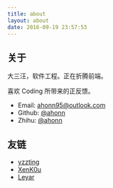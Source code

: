 ```yaml
---
title: about
layout: about
date: 2016-09-19 23:57:53
---
```


## 关于
大三汪，软件工程。正在折腾前端。

喜欢 Coding 所带来的正反馈。

- Email: [ahonn95@outlook.com](mailto:ahonn95@outlook.com)
- Github: [@ahonn](https://github.com/ahonn)
- Zhihu: [@ahonn](https://www.zhihu.com/people/ahonn)

## 友链
- [yzzting](http://www.yzz1995.cn/)
- [XenK0u](http://henbukexue.science/)
- [Leyar](https://www.ileyar.com/)